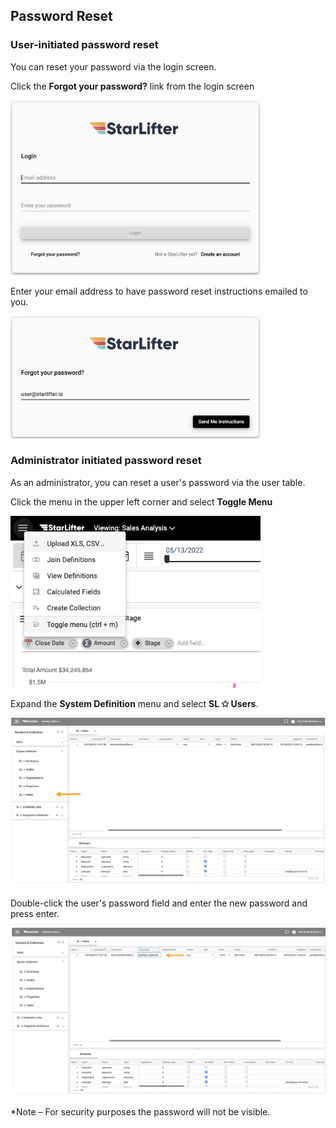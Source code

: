 ## Password Reset

### User-initiated password reset

You can reset your password via the login screen. 

Click the **Forgot your password?** link from the login screen

<img src="../assets/password_reset_01.png"  style="width:400px" class="border"></img> 

Enter your email address to have password reset instructions emailed to you. 

<img src="../assets/password_reset_02.png"  style="width:400px" class="border"></img> 


### Administrator initiated password reset
As an administrator, you can reset a user's password via the user table.

Click the menu in the upper left corner and select **Toggle Menu**

<img src="../assets/toggle_menu_matt.png"  style="width:400px" class="border"></img> 


Expand the **System Definition** menu and select **SL ✩ Users**.

<img src="../assets/password_reset_04.jpg"  style="width:800px" class="border"></img> 

Double-click the user's password field and enter the new password and press enter.

<img src="../assets/password_reset_05.jpg"  style="width:800px" class="border"></img> 

*Note – For security purposes the password will not be visible.